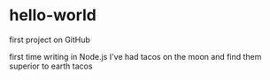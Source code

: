 # hello-world
first project on GitHub

first time writing in Node.js
I've had tacos on the moon and find them superior to earth tacos
